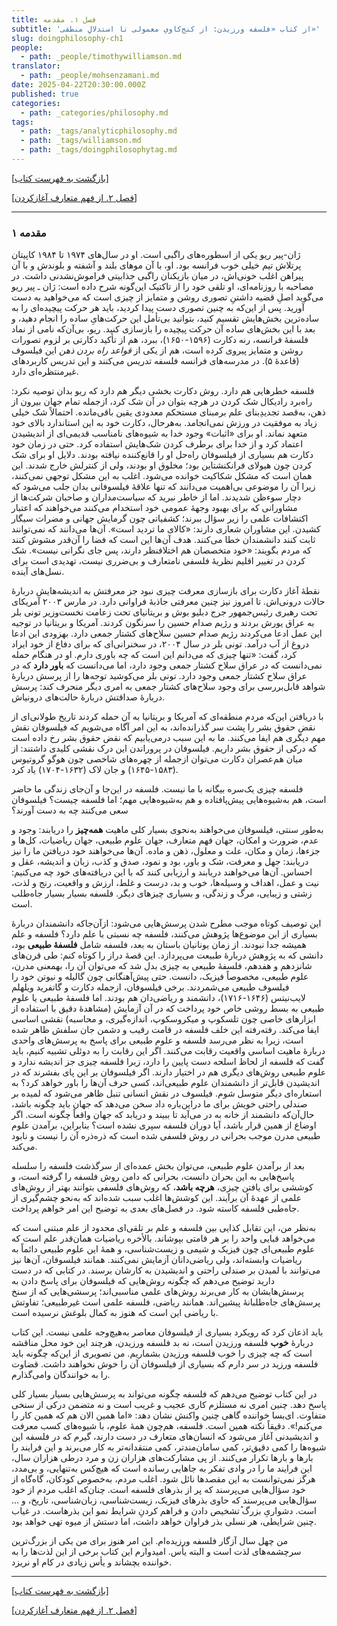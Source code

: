 ```yaml
---
title: فصل ۱. مقدمه
subtitle: 'از کتاب «فلسفه ورزیدن: از کنج‌کاویِ معمولی تا استدلالِ منطقی»'
slug: doingphilosophy-ch1
people:
  - path: _people/timothywilliamson.md
translator:
  - path: _people/mohsenzamani.md
date: 2025-04-22T20:30:00.000Z
published: true
categories:
  - path: _categories/philosophy.md
tags:
  - path: _tags/analyticphilosophy.md
  - path: _tags/williamson.md
  - path: _tags/doingphilosophytag.md
---
```








[[بازگشت به فهرست کتاب](/magazine/book-doingphilosophy/)]

[[فصل ۲. از فهم متعارف آغازکردن](/magazine/doingphilosophy-ch2/)]


----------


### ۱ مقدمه

ژان-پیر ریو یکی از اسطوره‌های راگبی است. او در سال‌های ۱۹۷۴ تا ۱۹۸۴ کاپیتان پرتلاش تیم خیلی خوب فرانسه بود. او، با آن موهای بلند و آشفته و بلوندش و با آن پیراهن اغلب خونی‌اش، در میان بازیکنان راگبی جذابیتی فراموش‌نشدنی داشت. در مصاحبه با روزنامه‌ای، او تلقی خود را از تاکتیک این‌گونه شرح داده است: ژان ـ پیر ریو می‌گوید اصلِ قضیه داشتنِ تصوری روشن و متمایز از چیزی است که می‌خواهید به دست آورید. پس از این‌که به چنین تصوری دست پیدا کردید، باید هر حرکت پیچیده‌ای را به ساده‌ترین بخش‌هایش تقسیم کنید، بتوانید بی‌تأمل این حرکت‌هایِ ساده را انجام دهید، و بعد با این بخش‌های ساده آن حرکت پیچیده را بازسازی کنید. ریو، بی‌آن‌که نامی از نماد فلسفۀ فرانسه، رنه دکارت (۱۵۹۶-۱۶۵۰)، ببرد، هم از تأکید دکارتی بر لزوم تصورات روشن و متمایز پیروی کرده است، هم از یکی از _قواعد راه بردن ذهن_ این فیلسوف (قاعدۀ ۵). در مدرسه‌های فرانسه فلسفه تدریس می‌کنند و این تدریس کاربردهای غیرمنتظره‌ای دارد. 

فلسفه خطرهایی هم دارد. روش دکارت بخشی دیگر هم دارد که ریو بدان توصیه نکرد: راه‌برد رادیکال شک کردن در هرچه بتوان در آن شک کرد، ازجمله تمام جهان بیرون از ذهن، به‏‌قصد تجدیدِبنای علم برمبنای مستحکم معدودی یقین باقی‌مانده. احتمالاً شک خیلی زیاد به موفقیت در ورزش نمی‌انجامد. به‌هرحال، دکارت خود به این استاندارد بالای خود متعهد نماند. او برای «اثبات» وجود خدا به شیوه‌های نامناسب قدیمی‌ای از اندیشیدن اعتماد کرد و از خدا برای برطرف کردن شک‌هایش استفاده کرد. حتی در زمان خود دکارت هم بسیاری از فیلسوفان راه‌حل او را قانع‌کننده نیافته بودند. دلایل او برای شک کردن چون هیولای فرانکنشتاین بود؛ مخلوق او بودند، ولی از کنترلش خارج شدند. این همان است که مشکل شکاکیت خوانده می‌شود. اغلب به این مشکل توجهی نمی‌کنند، زیرا آن را موضوعی بی‌اهمیت می‌دانند که تنها علاقۀ فیلسوفانی بدان جلب می‌شود که دچار سوءظن شدیدند. اما از خاطر نبرید که سیاست‌مداران و صاحبان شرکت‌ها از مشاورانی که برای بهبود وجهۀ عمومی خود استخدام می‌کنند می‌خواهند که اعتبار اکتشافات علمی را زیر سؤال ببرند؛ کشفیاتی چون گرمایش جهانی و مضرات سیگار کشیدن. این مشاوران شعاری دارند: «کالای ما تردید است». آن‌ها می‌دانند که نمی‌توانند ثابت کنند دانشمندان خطا می‌کنند. هدف آن‌ها این است که فضا را آن‌‌قدر مشوش کنند که مردم بگویند: «خود متخصصان هم اختلاف‏نظر دارند، پس جای نگرانی نیست». شک کردن در تغییر اقلیم نظریۀ فلسفی نامتعارف و بی‌ضرری نیست، تهدیدی است برای نسل‌های آینده. 

نقطۀ آغاز دکارت برای بازسازی معرفت چیزی نبود جز معرفتش به‌ اندیشه‌هایش دربارۀ حالات درونی‌اش. تا امروز نیز چنین معرفتی جاذبۀ فراوانی دارد. در مارس ۲۰۰۳ آمریکای تحت رهبری رئیس‌جمهور جرج دبلیو بوش و بریتانیای تحت زعامت نخست‌وزیر تونی بلر به عراق یورش بردند و رژیم صدام حسین را سرنگون کردند. آمریکا و بریتانیا در توجیه این عمل ادعا می‌کردند رژیم صدام حسین سلاح‌های کشتار جمعی دارد. به‏زودی این ادعا دروغ از آب درآمد. تونی بلر در سال ۲۰۰۴، در سخنرانی‌ای که برای دفاع از خود ایراد کرد، گفت: «تنها چیزی که می‌دانم این است که چه باوری دارم. او در هنگام حمله نمی‌دانست که در عراق سلاح کشتار جمعی وجود دارد، اما می‌دانست که **باور دارد** که در عراق سلاح کشتار جمعی وجود دارد. تونی بلر می‌کوشید توجه‌ها را از پرسش دربارۀ شواهد قابل‌بررسی برای وجود سلاح‌های کشتار جمعی به امری دیگر منحرف کند: پرسش دربارۀ صداقتش دربارۀ حالت‌های درونی‏اش.

با دریافتن این‌که مردم منطقه‌ای که آمریکا و بریتانیا به آن حمله کردند تاریخ طولانی‌ای از نقض حقوق بشر را پشت سر گذرانده‌اند، به این امر آگاه می‌شویم که فیلسوفان نقش مهم دیگری هم ایفا می‌کنند. ما به این سبب درمی‌یابیم که نقض حقوق بشر رخ داده است که درکی از حقوق بشر داریم. فیلسوفان در پروراندن این درک نقشی کلیدی داشتند: از میان هم‌عصران دکارت می‌توان ازجمله از چهره‌های شاخصی چون هوگو گروتیوس (۱۵۸۳-۱۶۴۵) و جان لاک (۱۶۳۲-۱۷۰۴) یاد کرد.

فلسفه چیزی یک‌سره بیگانه با ما نیست. فلسفه در این‌جا و آن‌جای زندگی ما حاضر است، هم به‌شیوه‌هایی پیش‌پافتاده و هم به‌شیوه‌هایی مهم؛ اما فلسفه چیست؟ فیلسوفان سعی می‌کنند چه به دست‌ آورند؟  

به‌طور سنتی، فیلسوفان می‌خواهند به‌نحوی بسیار کلی ماهیت **همه‌چیز** را دریابند: وجود و عدم، ضرورت و امکان، جهان فهم متعارف، جهان علوم طبیعی، جهان ریاضیات، کل‌ها و جزءها، زمان و مکان، علت و معلول، ذهن و ماده. آن‌ها می‌خواهند خود دریافتن ما را نیز دریابند: جهل و معرفت، شک و باور، بود و نمود، صدق و کذب، زبان و اندیشه، عقل و احساس. آن‌ها می‌خواهند دریابند و ارزیابی کنند که با این دریافته‌های خود چه می‌کنیم: نیت و عمل، اهداف و وسیله‌ها، خوب و بد، درست و غلط، ارزش و واقعیت، رنج و لذت، زشتی و زیبایی،
مرگ و زندگی، و بسیاری چیزهای دیگر. فلسفه بسیار بسیار جاه‌طلب است. 

این توصیف کوتاه موجب مطرح شدن پرسش‌هایی می‌شود: ازآن‌جاکه دانشمندان دربارۀ بسیاری از این موضوع‌ها پژوهش می‌کنند، فلسفه چه نسبتی با علم دارد؟ فلسفه و علم همیشه جدا نبودند. از زمان یونانیان باستان به بعد، فلسفه شامل **فلسفۀ طبیعی** بود، دانشی که به پژوهش دربارۀ طبیعت می‌پردازد. این قصۀ دراز را کوتاه کنم: طی قرن‌های شانزدهم و هفدهم، فلسفۀ طبیعی به چیزی بدل شد که می‌توان آن را، به‏معنی مدرن، علوم طبیعی، مخصوصاً فیزیک، دانست. حتی پیش‌آهنگانی چون گالیله و نیوتن خود را فیلسوف طبیعی می‌شمردند. برخی فیلسوفان، ازجمله دکارت و گاتفرید ویلهلم لایب‌نیتس (۱۶۴۶-۱۷۱۶)، دانشمند و ریاضی‌دان هم بودند. اما فلسفۀ طبیعی یا علوم طبیعی به بسط روشی خاص خود پرداخت که در آن آزمایش (مشاهدۀ دقیق با استفاده از ابزارهای خاصی چون تلسکوپ و میکروسکوپ، اندازه‌گیری، و محاسبه) نقشی اساسی ایفا می‌کند. رفته‌رفته این خلف فلسفه در قامت رقیب و دشمن جان سلفش ظاهر شده است، زیرا به نظر می‌رسد فلسفه و علوم طبیعی برای پاسخ به پرسش‌های واحدی دربارۀ ماهیت اساسی واقعیت رقابت می‌کنند. اگر این رقابت را به دوئلی تشبیه کنیم، باید گفت که فلسفه از لحاظ اسلحه دست پایین را دارد، زیرا فلسفه چیزی جز اندیشه ندارد و علوم طبیعی روش‌های دیگری هم در اختیار دارند. اگر فیلسوفان بر این پای بفشرند که در اندیشیدن قابل‌تر از دانشمندان علوم طبیعی‌اند، کسی حرف آن‌ها را باور خواهد کرد؟ به استعاره‌ای دیگر متوسل شوم. فیلسوف در نقش انسانی تنبل ظاهر می‌شود که لمیده بر صندلی راحتی خویش برای ما در‌این‌باره داد سخن می‌دهد که جهان باید چگونه باشد، حال‌آن‌که دانشمند از خانه به در می‌آید تا ببیند و دریابد که جهان واقعاً چگونه است. اگر اوضاع از همین قرار باشد، آیا دوران فلسفه سپری نشده است؟ بنابراین، برآمدن علوم طبیعی مدرن موجب بحرانی در روش فلسفی شده است که ذره‌‌ذره آن را نیست و نابود می‌کند. 

بعد از برآمدن علوم طبیعی، می‌توان بخش عمده‌ای از سرگذشت فلسفه‌ را سلسله پاسخ‌هایی به این بحران دانست، بحرانی که دامن روش فلسفه را گرفته است، و کوششی برای یافتن چیزی، **هرچه باشد**، که روش‌های فلسفی‌ بتوانند بهتر از روش‌های علمی از عهدۀ آن برآیند. این کوشش‌ها اغلب سبب شده‌اند که به‌نحو چشم‌گیری از جاه‌طبی فلسفه کاسته شود. در فصل‌های بعدی به توضیح این امر خواهم پرداخت. 

به‌نظر من، این تقابل کذایی بین فلسفه و علم بر تلقی‌ای محدود از علم مبتنی است که می‌خواهد قبایی واحد را بر هر قامتی بپوشاند. بالأخره ریاضیات همان‌قدر علم است که علوم طبیعی‌ای چون فیزیک و شیمی و زیست‌شناسی، و همۀ این علوم طبیعی دائماً به ریاضیات وابسته‌اند، ولی ریاضی‌دانان آزمایش نمی‌کنند. همانند فیلسوفان، آن‌ها نیز می‌توانند با لمیدن بر صندلی راحتی و اندیشیدن به کارشان برسند. در کتابی که در دست دارید توضیح می‌دهم که چگونه روش‌هایی که فیلسوفان برای پاسخ دادن به پرسش‌هایشان به کار می‌برند روش‌های علمی مناسبی‌اند؛ پرسشی‌هایی که از سنخ پرسش‌های جاه‌طلبانۀ پیشین‌اند. همانند ریاضی، فلسفه علمی است غیرطبیعی؛ تفاوتش با ریاضی این است که هنوز به کمال بلوغش نرسیده است.

باید اذعان کرد که رویکرد بسیاری از فیلسوفان معاصر به‌هیچ‌وجه علمی نیست. این کتاب دربارۀ **خوب** فلسفه ورزیدن است، نه بد فلسفه ورزیدن، هرچند این خود محل مناقشه است که چه چیزی را خوب فلسفه ورزیدن بشماریم. من تصویری از این‌که چگونه باید فلسفه ورزید در سر دارم که بسیاری از فیلسوفان آن را خوش نخواهند داشت. قضاوت را به خوانندگان وامی‌گذارم.

در این کتاب توضیح می‌دهم که فلسفه چگونه می‌تواند به پرسش‌هایی بسیار بسیار کلی پاسخ دهد. چنین امری نه مستلزم کاری عجیب و غریب است و نه متضمن درکی از سنخی متفاوت. ای‌بسا خواننده گاهی چنین واکنش نشان دهد: «اما همین الان هم که همین کار را می‌کنم!». دقیقاً نکته همین است. فلسفه، هم‌چون همۀ علوم، با شیوه‌های کسب معرفت و اندیشیدنی آغاز می‌شود که انسان‌های متعارف در دست دارند، گیرم که در فلسفه این شیوه‌ها را کمی دقیق‌تر، کمی سامان‌مند‌تر، کمی منتقدانه‌تر به کار می‌برند و این فرایند را بارها و بارها تکرار می‌کنند. از پی مشارکت‌های هزاران زن و مرد درطی هزاران سال، این فرایند ما را در وادی تفکر به جاهایی رسانده است که هیچ‌‌کس به‌تنهایی، و بی‌مدد، هرگز نمی‌توانست به این مقصدها نائل شود. اغلب مردم، به‌خصوص کودکان، گاه‌گاه از خود سؤال‌هایی می‌پرسند که پر از بذرهای فلسفه است. چنان‌که اغلب مردم از خود سؤال‌هایی می‌پرسند که حاوی بذرهای فیزیک، زیست‌شناسی، زبان‌شناسی، تاریخ، و ... است. دشواریِ بزرگ֯ تشخیص دادن و فراهم کردنِ شرایط نمو این بذر‌هاست. در غیاب چنین شرایطی، هر نسلی بذر فراوان خواهد داشت، اما دستش از میوه تهی خواهد بود. 

من چهل سال آزگار فلسفه ورزیده‌ام. این امر هنوز برای من یکی از بزرگ‌ترین سرچشمه‌های لذت است و البته یأس. امیدوارم این کتاب برخی از این لذت‌ها را به خواننده بچشاند و یأس زیادی در کام او نریزد.


----------
[[بازگشت به فهرست کتاب](/magazine/book-doingphilosophy/)]

[[فصل ۲. از فهم متعارف آغازکردن](/magazine/doingphilosophy-ch2/)]

